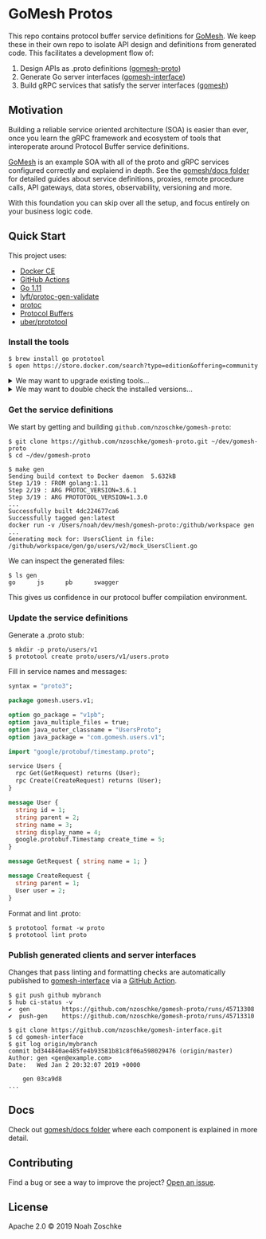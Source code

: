 # GoMesh Protos

This repo contains protocol buffer service definitions for [GoMesh](https://github.com/nzoschke/gomesh). We keep these in their own repo to isolate API design and definitions from generated code. This facilitates a development flow of:

1. Design APIs as .proto definitions ([gomesh-proto](https://github.com/nzoschke/gomesh-proto))
2. Generate Go server interfaces ([gomesh-interface](https://github.com/nzoschke/gomesh-interface))
3. Build gRPC services that satisfy the server interfaces ([gomesh](https://github.com/nzoschke/gomesh))

## Motivation

Building a reliable service oriented architecture (SOA) is easier than ever, once you learn the gRPC framework and ecosystem of tools that interoperate around Protocol Buffer service definitions.

[GoMesh](https://github.com/nzoschke/gomesh) is an example SOA with all of the proto and gRPC services configured correctly and explaiend in depth. See the [gomesh/docs folder](https://github.com/nzoschke/gomesh/tree/master/docs) for detailed guides about service definitions, proxies, remote procedure calls, API gateways, data stores, observability, versioning and more.

With this foundation you can skip over all the setup, and focus entirely on your business logic code.

## Quick Start

This project uses:

- [Docker CE](https://www.docker.com/community-edition)
- [GitHub Actions](https://developer.github.com/actions/)
- [Go 1.11](https://golang.org/)
- [lyft/protoc-gen-validate](https://github.com/lyft/protoc-gen-validate)
- [protoc](https://github.com/protocolbuffers/protobuf)
- [Protocol Buffers](https://developers.google.com/protocol-buffers/)
- [uber/prototool](https://github.com/uber/prototool)

### Install the tools

```console
$ brew install go prototool
$ open https://store.docker.com/search?type=edition&offering=community
```

<details>
<summary>We may want to upgrade existing tools...</summary>
&nbsp;

```console
$ brew upgrade go prototool
```
</details>

<details>
<summary>We may want to double check the installed versions...</summary>
&nbsp;

```console
$ docker version
Client: Docker Engine - Community
 Version:           18.09.0
 API version:       1.39
 Go version:        go1.10.4
 Git commit:        4d60db4
 Built:             Wed Nov  7 00:47:43 2018
 OS/Arch:           darwin/amd64
 Experimental:      false

Server: Docker Engine - Community
 Engine:
  Version:          18.09.0
  API version:      1.39 (minimum version 1.12)
  Go version:       go1.10.4
  Git commit:       4d60db4
  Built:            Wed Nov  7 00:55:00 2018
  OS/Arch:          linux/amd64
  Experimental:     false

$ go version
go version go1.11.4 darwin/amd64

$ prototool version
Version:                 1.3.0
Default protoc version:  3.6.1
Go version:              go1.11
Built:                   Mon Sep 17 17:46:54 UTC 2018
OS/Arch:                 darwin/amd64
```
</details>

### Get the service definitions

We start by getting and building `github.com/nzoschke/gomesh-proto`:

```console
$ git clone https://github.com/nzoschke/gomesh-proto.git ~/dev/gomesh-proto
$ cd ~/dev/gomesh-proto

$ make gen
Sending build context to Docker daemon  5.632kB
Step 1/19 : FROM golang:1.11
Step 2/19 : ARG PROTOC_VERSION=3.6.1
Step 3/19 : ARG PROTOTOOL_VERSION=1.3.0
...
Successfully built 4dc224677ca6
Successfully tagged gen:latest
docker run -v /Users/noah/dev/mesh/gomesh-proto:/github/workspace gen
...
Generating mock for: UsersClient in file: /github/workspace/gen/go/users/v2/mock_UsersClient.go
```

We can inspect the generated files:

```console
$ ls gen
go      js      pb      swagger
```

This gives us confidence in our protocol buffer compilation environment.

### Update the service definitions

Generate a .proto stub:

```console
$ mkdir -p proto/users/v1
$ prototool create proto/users/v1/users.proto
```

Fill in service names and messages:

```proto
syntax = "proto3";

package gomesh.users.v1;

option go_package = "v1pb";
option java_multiple_files = true;
option java_outer_classname = "UsersProto";
option java_package = "com.gomesh.users.v1";

import "google/protobuf/timestamp.proto";

service Users {
  rpc Get(GetRequest) returns (User);
  rpc Create(CreateRequest) returns (User);
}

message User {
  string id = 1;
  string parent = 2;
  string name = 3;
  string display_name = 4;
  google.protobuf.Timestamp create_time = 5;
}

message GetRequest { string name = 1; }

message CreateRequest {
  string parent = 1;
  User user = 2;
}
```

Format and lint .proto:

```console
$ prototool format -w proto
$ prototool lint proto
```

### Publish generated clients and server interfaces

Changes that pass linting and formatting checks are automatically published to [gomesh-interface](https://github.com/nzoschke/gomesh-interface) via a [GitHub Action](https://developer.github.com/actions/).

```shell
$ git push github mybranch
$ hub ci-status -v
✔︎	gen     	https://github.com/nzoschke/gomesh-proto/runs/45713308
✔︎	push-gen	https://github.com/nzoschke/gomesh-proto/runs/45713310
```

```shell
$ git clone https://github.com/nzoschke/gomesh-interface.git
$ cd gomesh-interface
$ git log origin/mybranch
commit bd344840ae485fe4b93581b81c8f06a598029476 (origin/master)
Author: gen <gen@example.com>
Date:   Wed Jan 2 20:32:07 2019 +0000

    gen 03ca9d8
...
```

## Docs

Check out [gomesh/docs folder](https://github.com/nzoschke/gomesh/tree/master/docs) where each component is explained in more detail.

## Contributing

Find a bug or see a way to improve the project? [Open an issue](https://github.com/nzoschke/gomesh-proto/issues).

## License

Apache 2.0 © 2019 Noah Zoschke